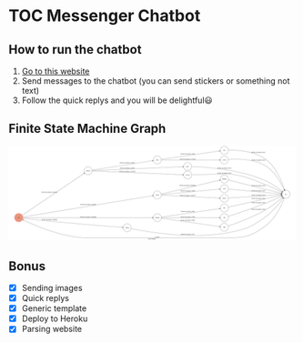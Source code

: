 # TOC Messenger Chatbot


## How to run the chatbot

1.  [Go to this website](https://www.facebook.com/Tocangel-310681482874829/)
2.  Send messages to the chatbot (you can send stickers or something not text)
3.  Follow the quick replys and you will be delightful😃

## Finite State Machine Graph
![fsm](./fsm.png)

## Bonus

- [x] Sending images
- [x] Quick replys
- [x] Generic template
- [x] Deploy to Heroku
- [x] Parsing website
